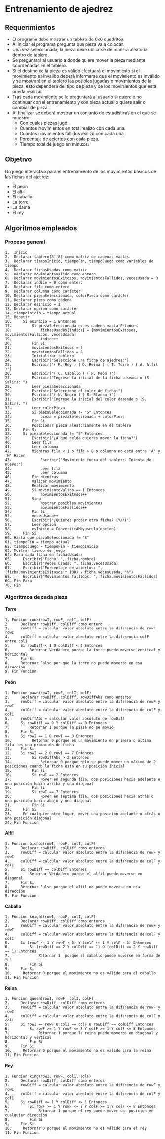 # Entrenamiento de ajedrez

## Requerimientos

- El programa debe mostrar un tablero de 8x8 cuadritos.
- Al iniciar el programa pregunta que pieza va a colocar.
- Una vez seleccionada, la pieza debe ubicarse de manera aleatoria dentro de tablero.
- Se preguntará al usuario a donde quiere mover la pieza mediante coordenadas en el tablero.
- Si el destino de la pieza es válido efectuará el movimiento si el movimiento es invalido deberá informarse que el movimiento es inválido y se mostrará en el tablero las posibles jugadas o movimientos de la pieza, esto dependerá del tipo de pieza y de los movimientos que esta pueda realizar.
- Tras cada movimiento se le preguntará al usuario si quiere o no continuar con el entrenamiento y con pieza actual o quiere salir o cambiar de pieza.
- Al finalizar se deberá mostrar un conjunto de estadísticas en el que se muestre:
    - Con cuales piezas jugó.
    - Cuantos movimientos en total realizó con cada una.
    - Cuantos movimientos fallidos realizó con cada una.
    - Porcentaje de aciertos con cada pieza.
    - Tiempo total de juego en minutos.

## Objetivo

Un juego interactivo para el entrenamiento de los movimientos básicos de las fichas del ajedrez:

- El peón
- El alfil
- El caballo
- La torre
- La dama
- El rey


## Algoritmos empleados

### Proceso general

    1.  Inicio
    2.  Declarar tablero[8][8] como matriz de cadenas vacías
    3.  Declarar tiempoInicio, tiempoFin, tiempoJuego como variables de tiempo
    4.  Declarar fichasUsadas como matriz
    5.  Declarar movimientoValido como entero
    6.  Declarar movimientosExitosos, movimientosFallidos, vecesUsada = 0
    7.  Declarar indice = 0 como entero
    8.  Declarar fila como entero
    9.  Declarar columna como carácter
    10. Declarar piezaSeleccionada, colorPieza como carácter
    11. Declarar pieza como cadena
    12. Declarar esInicio = 1
    13. Declarar opcion como carácter
    14. tiempoInicio = tiempo actual
    15. Repetir
    16.     Si esInicio = 1 Entonces
    17.         Si piezaSeleccionada no es cadena vacía Entonces
    18.             fichasUsadas[indice] = [movimientosExitosos, movimientosFallidos, vecesUsada]
    19.             indice++
    20.         Fin Si
    21.         movimientosExitosos = 0
    22.         movimientosFallidos = 0
    23.         Inicializar tablero
    24.         Escribir("Seleccione una ficha de ajedrez:")
    25.         Escribir("( R. Rey ) ( Q. Reina ) ( T. Torre ) ( A. Alfil )")
    26.         Escribir("( C. Caballo ) ( P. Peón )")
    27.         Escribir("Ingrese la inicial de la ficha deseada o (S. Salir): ")
    28.         Leer piezaSeleccionada
    29.         Escribir("Seleccione el color de ficha:")
    30.         Escribir("( N. Negro ) ( B. Blanco )")
    31.         Escribir("Ingrese la inicial del color deseado o (S. Salir): ")
    32.         Leer colorPieza
    33.         Si piezaSeleccionada != "S" Entonces
    34.             pieza = piezaSeleccionada + colorPieza
    35.         Fin Si
    36.         Posicionar pieza aleatoriamente en el tablero
    37.     Fin Si
    38.     Si piezaSeleccionada != "S" Entonces
    39.         Escribir("¿A qué celda quieres mover la ficha?")
    40.         Leer fila
    41.         Leer columna
    42.         Mientras fila < 1 o fila > 8 o columna no está entre 'A' y 'H' Hacer
    43.             Escribir("Movimiento fuera del tablero. Intenta de nuevo:")
    44.             Leer fila
    45.             Leer columna
    46.         Fin Mientras
    47.         Validar movimiento
    48.         Realizar movimiento
    49.         Si movimientoValido == 1 Entonces
    50.             movimientosExitosos++
    51.         Sino
    52.             Mostrar posibles movimientos
    53.             movimientosFallidos++
    54.         Fin Si
    55.         vecesUsada++
    56.         Escribir("¿Quieres probar otra ficha? (Y/N)")
    57.         Leer opcion
    58.         esInicio = ConvertirAMayuscula(opcion)
    59.     Fin Si
    60. Hasta que piezaSeleccionada != "S"
    61. tiempoFin = tiempo actual
    62. tiempoJuego = tiempoFin - tiempoInicio
    63. Mostrar tiempo de juego
    64. Para cada ficha en fichasUsadas
    65.     Escribir("Ficha: ", ficha.nombre)
    66.     Escribir("Veces usada: ", ficha.vecesUsada)
    67.     Escribir("Porcentaje de aciertos: ", (ficha.movimientosExitosos * 100) / ficha.vecesUsada, "%")
    68.     Escribir("Movimientos fallidos: ", ficha.movimientosFallidos)
    69. Fin Para
    70. Fin

### Algoritmos de cada pieza

#### Torre

    1. Funcion rook(rowI, rowF, colI, colF)
    2      Declarar rowDiff, colDiff como entero 
    3.     rowDiff = calcular valor absoluto entre la diferencia de rowF rowI
    4.     colDiff = calcular valor absoluto entre la diferencia colF entre colI
    5.     Si rowDiff < 1 O colDiff < 1 Entonces
    6.         Retornar Verdadero porque la torre puede moverse vertical y horizontal
    7.     Fin Si
    8.     Retornar Falso por que la torre no puede moverse en esa direccion
    9. Fin Funcion

#### Peón

    1. Funcion pawn(rowI, rowF, colI, colF)
    2.     Declarar rowDiff, colDiff, rowDiffAbs como enteros
    3.     rowDiff = calcular valor absoluto entre la diferencia de rowF y rowI
    4.     colDiff = calcular valor absoluto entre la diferencia de colF y colI
    5.     rowDiffAbs = calcular valor absoluto de rowDiff  
    6.     Si rowDiff == 0 Y colDiff == 0 Entonces
    7.         Retornar 1 porque la pieza no se movió
    8.     Fin Si
    9.     Si rowI == 1 O rowI == 8 Entonces
    10.         Retornar 0 porque es un movimiento en primera o última fila, es una promoción de ficha
    11.    Fin Si
    12.    Si rowI == 2 O rowI == 7 Entonces
    13.         Si rowDiffAbs > 2 Entonces
    14.             Retornar 0 porque solo se puede mover un máximo de 2 posiciones cuando la ficha está en su posición inicial
    15.         Fin Si
    16.         Si rowI == 2 Entonces
    17.             Mover en segunda fila, dos posiciones hacia adelante o una posición hacia arriba y una diagonal
    18.         Fin Si
    19.         Si rowI == 7 Entonces
    20.             Mover en séptima fila, dos posiciones hacia atrás o una posición hacia abajo y una diagonal
    21.         Fin Si
    22.     Fin Si
    23.     En cualquier otro lugar, mover una posición adelante o atrás o una posición diagonal
    24. Fin Funcion


#### Alfil

    1. Funcion bishop(rowI, rowF, colI, colF)
    2.     Declarar rowDiff, colDiff como enteros
    3.     rowDiff = calcular valor absoluto entre la diferencia de rowF y rowI
    4.     colDiff = calcular valor absoluto entre la diferencia de colF y colI
    5.     Si rowDiff == colDiff Entonces
    6.         Retornar Verdadero porque el alfil puede moverse en diagonal
    7.     Fin Si
    8.     Retornar Falso porque el alfil no puede moverse en esa dirección
    9. Fin Funcion

#### Caballo

    1. Funcion knight(rowI, rowF, colI, colF)
    2.     Declarar rowDiff, colDiff como enteros
    3.     rowDiff = calcular valor absoluto entre la diferencia de rowF y rowI
    4.     colDiff = calcular valor absoluto entre la diferencia de colF y colI
    5.     Si (rowF >= 1 Y rowF < 8) Y (colF >= 1 Y colF < 8) Entonces
    6.         Si (rowDiff == 2 Y colDiff == 1) O (colDiff == 2 Y rowDiff == 1) Entonces
    7.             Retornar 1  porque el caballo puede moverse en forma de "L"
    8.         Fin Si
    9.     Fin Si
    10.     Retornar 0 porque el movimiento no es válido para el caballo
    11. Fin Funcion

#### Reina

    1. Funcion queen(rowI, rowF, colI, colF)
    2.     Declarar rowDiff, colDiff como enteros
    3.     rowDiff = calcular valor absoluto entre la diferencia de rowF y rowI
    4.     colDiff = calcular valor absoluto entre la diferencia de colF y colI
    5.     Si rowI == rowF O colI == colF O rowDiff == colDiff Entonces
    6.         Si rowF >= 1 Y rowF <= 8 Y colF >= 1 Y colF <= 8 Entonces
    7.             Retornar 1 porque la reina puede moverse en diagonal y horizontal y vertical
    8.         Fin Si
    9.     Fin Si
    10.     Retornar 0 porque el movimiento no es valido para la reina
    11. Fin Funcion


#### Rey

    1. Funcion king(rowI, rowF, colI, colF)
    2.     Declarar rowDiff, colDiff como enteros
    3.     rowDiff = calcular valor absoluto entre la diferencia de rowF y rowI
    4.     colDiff = calcular valor absoluto entre la diferencia de colF y colI
    5.     Si rowDiff <= 1 Y colDiff <= 1 Entonces
    6.         Si rowF >= 1 Y rowF <= 8 Y colF >= 1 Y colF <= 8 Entonces
    7.             Retornar 1 porque el rey puede mover una posicion en cualquier direccion
    8.         Fin Si
    9.     Fin Si
    10.     Retornar 0 porque el movimiento no es válido para el rey
    11. Fin Funcion
